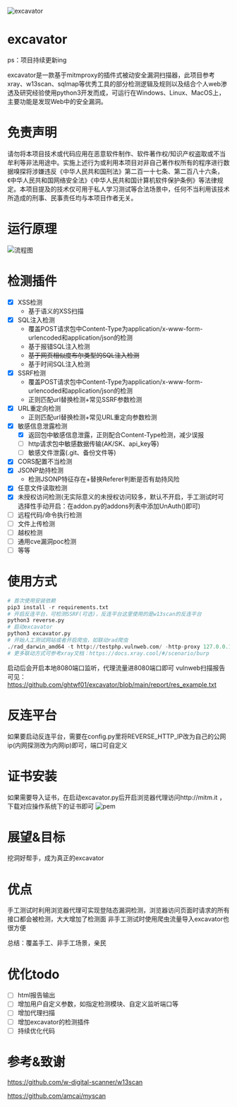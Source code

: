 ![excavator](https://socialify.git.ci/ghtwf01/excavator/image?description=1&forks=1&issues=1&language=1&name=1&owner=1&pattern=Signal&stargazers=1&theme=Light)

# excavator
ps：项目持续更新ing

excavator是一款基于mitmproxy的插件式被动安全漏洞扫描器，此项目参考xray、w13scan、sqlmap等优秀工具的部分检测逻辑及规则以及结合个人web渗透及研究经验使用python3开发而成，可运行在Windows、Linux、MacOS上，主要功能是发现Web中的安全漏洞。
# 免责声明
请勿将本项目技术或代码应用在恶意软件制作、软件著作权/知识产权盗取或不当牟利等非法用途中。实施上述行为或利用本项目对非自己著作权所有的程序进行数据嗅探将涉嫌违反《中华人民共和国刑法》第二百一十七条、第二百八十六条，《中华人民共和国网络安全法》《中华人民共和国计算机软件保护条例》等法律规定。本项目提及的技术仅可用于私人学习测试等合法场景中，任何不当利用该技术所造成的刑事、民事责任均与本项目作者无关。
# 运行原理
![流程图](https://user-images.githubusercontent.com/56472384/200158555-091c065e-6f31-40ca-ac9d-0358dad79411.png)
# 检测插件
- [x] XSS检测
    - 基于语义的XSS扫描
- [x] SQL注入检测
    - 覆盖POST请求包中Content-Type为application/x-www-form-urlencoded和application/json的检测
    - 基于报错SQL注入检测
    - <del>基于网页相似度布尔类型的SQL注入检测</del>
    - 基于时间SQL注入检测
- [x] SSRF检测
    - 覆盖POST请求包中Content-Type为application/x-www-form-urlencoded和application/json的检测
    - 正则匹配url替换检测+常见SSRF参数检测
- [x] URL重定向检测
    - 正则匹配url替换检测+常见URL重定向参数检测
- [x] 敏感信息泄露检测
    - [x] 返回包中敏感信息泄露，正则配合Content-Type检测，减少误报
    - [ ] http请求包中敏感数据传输(AK/SK、api_key等)
    - [ ] 敏感文件泄露(.git、备份文件等)
- [x] CORS配置不当检测
- [x] JSONP劫持检测
    - 检测JSONP特征存在+替换Referer判断是否有劫持风险
- [x] 任意文件读取检测
- [x] 未授权访问检测(无实际意义的未授权访问较多，默认不开启，手工测试时可选择性手动开启：在addon.py的addons列表中添加UnAuth()即可)
- [ ] 远程代码/命令执行检测
- [ ] 文件上传检测
- [ ] 越权检测
- [ ] 通用cve漏洞poc检测
- [ ] 等等
# 使用方式
```python
# 首次使用安装依赖
pip3 install -r requirements.txt
# 开启反连平台，可检测SSRF(可选)，反连平台这里使用的是w13scan的反连平台
python3 reverse.py
# 启动excavator
python3 excavator.py
# 开始人工测试网站或者开启爬虫，如联动rad爬虫
./rad_darwin_amd64 -t http://testphp.vulnweb.com/ -http-proxy 127.0.0.1:8080
# 更多联动方式可参考xray文档：https://docs.xray.cool/#/scenario/burp
```
启动后会开启本地8080端口监听，代理流量进8080端口即可
vulnweb扫描报告可见：https://github.com/ghtwf01/excavator/blob/main/report/res_example.txt
# 反连平台
如果要启动反连平台，需要在config.py里将REVERSE_HTTP_IP改为自己的公网ip(内网探测改为内网ip)即可，端口可自定义
# 证书安装
如果需要导入证书，在启动excavator.py后开启浏览器代理访问http://mitm.it ，下载对应操作系统下的证书即可
![pem](https://user-images.githubusercontent.com/56472384/200172366-d6a5a83e-e3af-4574-a97b-465a7547dfd7.png)
# 展望&目标
挖洞好帮手，成为真正的excavator
# 优点
手工测试时利用浏览器代理可实现登陆态漏洞检测，浏览器访问页面时请求的所有接口都会被检测，大大增加了检测面
非手工测试时使用爬虫流量导入excavator也很方便

总结：覆盖手工、非手工场景，亲民
# 优化todo
- [ ] html报告输出
- [ ] 增加用户自定义参数，如指定检测模块、自定义监听端口等
- [ ] 增加代理扫描
- [ ] 增加excavator的检测插件
- [ ] 持续优化代码
# 参考&致谢
https://github.com/w-digital-scanner/w13scan

https://github.com/amcai/myscan
